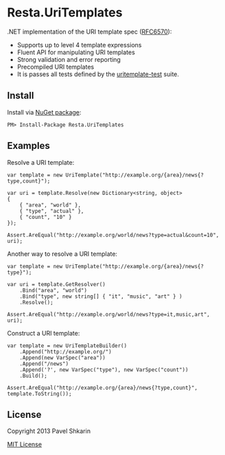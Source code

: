 Resta.UriTemplates
==================

.NET implementation of the URI template spec ([RFC6570](http://tools.ietf.org/html/rfc6570)):

* Supports up to level 4 template expressions
* Fluent API for manipulating URI templates
* Strong validation and error reporting
* Precompiled URI templates
* It is passes all tests defined by the [uritemplate-test](https://github.com/uri-templates/uritemplate-test) suite.

Install
-------

Install via [NuGet package](https://www.nuget.org/packages/Resta.UriTemplates):

	PM> Install-Package Resta.UriTemplates


Examples
--------

Resolve a URI template:

	var template = new UriTemplate("http://example.org/{area}/news{?type,count}");
    
	var uri = template.Resolve(new Dictionary<string, object>
	{
		{ "area", "world" },
		{ "type", "actual" },
		{ "count", "10" }
	});
    
	Assert.AreEqual("http://example.org/world/news?type=actual&count=10", uri);

Another way to resolve a URI template:

	var template = new UriTemplate("http://example.org/{area}/news{?type}");
    
	var uri = template.GetResolver()
		.Bind("area", "world")
		.Bind("type", new string[] { "it", "music", "art" } )
		.Resolve();
    
	Assert.AreEqual("http://example.org/world/news?type=it,music,art", uri);

Construct a URI template:

	var template = new UriTemplateBuilder()
	    .Append("http://example.org/")
	    .Append(new VarSpec("area"))
	    .Append("/news")
	    .Append('?', new VarSpec("type"), new VarSpec("count"))
	    .Build();
	
	Assert.AreEqual("http://example.org/{area}/news{?type,count}", template.ToString());

License
-------

Copyright 2013 Pavel Shkarin

[MIT License](http://mit-license.org/)